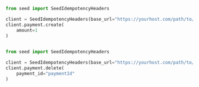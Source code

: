 ```python
from seed import SeedIdempotencyHeaders

client = SeedIdempotencyHeaders(base_url="https://yourhost.com/path/to/api", token="YOUR_TOKEN", )        
client.payment.create(
	amount=1
)
 
```                        


```python
from seed import SeedIdempotencyHeaders

client = SeedIdempotencyHeaders(base_url="https://yourhost.com/path/to/api", token="YOUR_TOKEN", )        
client.payment.delete(
	payment_id="paymentId"
)
 
```                        


